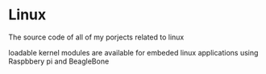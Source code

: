# Linux
The source code of all of my porjects related to linux

loadable kernel modules are available for embeded linux applications using Raspbbery pi and BeagleBone
